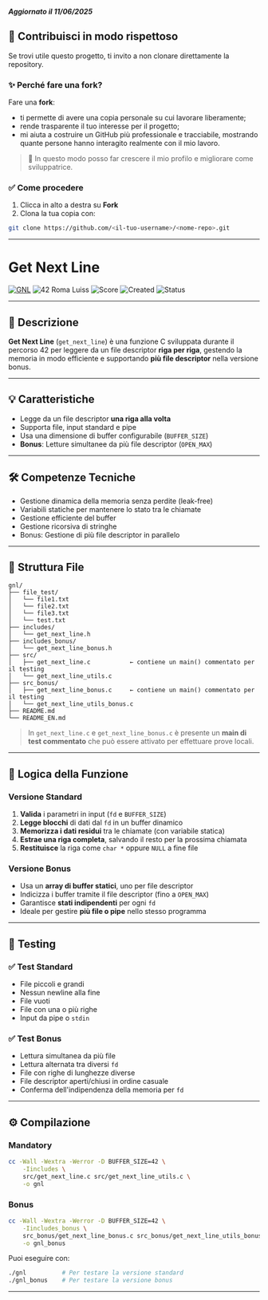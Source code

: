
***Aggiornato il 11/06/2025***

## 🤝 Contribuisci in modo rispettoso

Se trovi utile questo progetto, ti invito a non clonare direttamente la repository.

### ✨ Perché fare una fork?

Fare una **fork**:

* ti permette di avere una copia personale su cui lavorare liberamente;
* rende trasparente il tuo interesse per il progetto;
* mi aiuta a costruire un GitHub più professionale e tracciabile, mostrando quante persone hanno interagito realmente con il mio lavoro.

> 🚀 In questo modo posso far crescere il mio profilo e migliorare come sviluppatrice.

### ✅ Come procedere

1. Clicca in alto a destra su **Fork**
2. Clona la tua copia con:

```bash
git clone https://github.com/<il-tuo-username>/<nome-repo>.git
```

---

# Get Next Line

[![GNL](https://github.com/vhacman/get_next_line/actions/workflows/main.yml/badge.svg)](https://github.com/vhacman/get_next_line/actions/workflows/main.yml)
![42 Roma Luiss](https://img.shields.io/badge/42-Roma_Luiss-green)
![Score](https://img.shields.io/badge/Score-125/100-brightgreen)
![Created](https://img.shields.io/badge/Created-Febbraio_2025-blue)
![Status](https://img.shields.io/badge/Status-Completato-violet)

---

## 📖 Descrizione

**Get Next Line** (`get_next_line`) è una funzione C sviluppata durante il percorso 42 per leggere da un file descriptor **riga per riga**, gestendo la memoria in modo efficiente e supportando **più file descriptor** nella versione bonus.

---

## 💡 Caratteristiche

* Legge da un file descriptor **una riga alla volta**
* Supporta file, input standard e pipe
* Usa una dimensione di buffer configurabile (`BUFFER_SIZE`)
* **Bonus**: Letture simultanee da più file descriptor (`OPEN_MAX`)

---

## 🛠️ Competenze Tecniche

* Gestione dinamica della memoria senza perdite (leak-free)
* Variabili statiche per mantenere lo stato tra le chiamate
* Gestione efficiente del buffer
* Gestione ricorsiva di stringhe
* Bonus: Gestione di più file descriptor in parallelo

---

## 📁 Struttura File

```
gnl/
├── file_test/
│   └── file1.txt
│   └── file2.txt
│   └── file3.txt
│   └── test.txt
├── includes/
│   └── get_next_line.h
├── includes_bonus/
│   └── get_next_line_bonus.h
├── src/
│   ├── get_next_line.c           ← contiene un main() commentato per il testing
│   └── get_next_line_utils.c
├── src_bonus/
│   ├── get_next_line_bonus.c     ← contiene un main() commentato per il testing
│   └── get_next_line_utils_bonus.c
├── README.md
└── README_EN.md
```

> In `get_next_line.c` e `get_next_line_bonus.c` è presente un **main di test commentato** che può essere attivato per effettuare prove locali.

---

## 🔄 Logica della Funzione

### Versione Standard

1. **Valida** i parametri in input (`fd` e `BUFFER_SIZE`)
2. **Legge blocchi** di dati dal `fd` in un buffer dinamico
3. **Memorizza i dati residui** tra le chiamate (con variabile statica)
4. **Estrae una riga completa**, salvando il resto per la prossima chiamata
5. **Restituisce** la riga come `char *` oppure `NULL` a fine file

### Versione Bonus

* Usa un **array di buffer statici**, uno per file descriptor
* Indicizza i buffer tramite il file descriptor (fino a `OPEN_MAX`)
* Garantisce **stati indipendenti** per ogni `fd`
* Ideale per gestire **più file o pipe** nello stesso programma

---

## 🧪 Testing

### ✅ Test Standard

* File piccoli e grandi
* Nessun newline alla fine
* File vuoti
* File con una o più righe
* Input da pipe o `stdin`

### ✅ Test Bonus

* Lettura simultanea da più file
* Lettura alternata tra diversi `fd`
* File con righe di lunghezze diverse
* File descriptor aperti/chiusi in ordine casuale
* Conferma dell'indipendenza della memoria per `fd`

---

## ⚙️ Compilazione

### Mandatory

```bash
cc -Wall -Wextra -Werror -D BUFFER_SIZE=42 \
    -Iincludes \
    src/get_next_line.c src/get_next_line_utils.c \
    -o gnl
```

### Bonus

```bash
cc -Wall -Wextra -Werror -D BUFFER_SIZE=42 \
    -Iincludes_bonus \
    src_bonus/get_next_line_bonus.c src_bonus/get_next_line_utils_bonus.c \
    -o gnl_bonus
```

Puoi eseguire con:

```bash
./gnl          # Per testare la versione standard
./gnl_bonus    # Per testare la versione bonus
```

---
